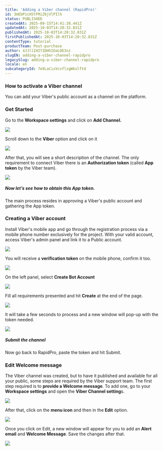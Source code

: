 ```yaml
---
title: 'Adding a Viber channel (RapidPro)'
id: 3mEbPicH5tFMiZ6jVlPIlh
status: PUBLISHED
createdAt: 2025-09-15T14:41:38.441Z
updatedAt: 2025-10-03T14:20:32.831Z
publishedAt: 2025-10-03T14:20:32.831Z
firstPublishedAt: 2025-10-03T14:20:32.831Z
contentType: tutorial
productTeam: Post-purchase
author: 4JJllZ4I71DHhIOaLOE3nz
slugEN: adding-a-viber-channel-rapidpro
legacySlug: adding-a-viber-channel-rapidpro
locale: en
subcategoryId: 7e9LaCixVcvflzgWkxlftd
---
```


### How to activate a Viber channel

You can add your Viber's public account as a channel on the platform.

### Get Started

Go to the **Workspace settings** and click on **Add Channel.**

![](https://raw.githubusercontent.com/vtexdocs/help-center-content/refs/heads/main/docs/en/tutorials/weni-by-vtex/integrations/adding-a-viber-channel-rapidpro_1.png)

Scroll down to the **Viber** option and click on it

![](https://raw.githubusercontent.com/vtexdocs/help-center-content/refs/heads/main/docs/en/tutorials/weni-by-vtex/integrations/adding-a-viber-channel-rapidpro_2.png)

After that, you will see a short description of the channel. The only requirement to connect Viber there is an **Authorization token** (called **App token** by the Viber team).

![](https://raw.githubusercontent.com/vtexdocs/help-center-content/refs/heads/main/docs/en/tutorials/weni-by-vtex/integrations/adding-a-viber-channel-rapidpro_3.png)

##### **Now let’s see how to obtain this App token.**

The main process resides in approving a Viber's public account and gathering the App token.

### Creating a Viber account

Install Viber's mobile app and go through the registration process via a mobile phone number exclusively for the project. With your valid account, access Viber's admin panel and link it to a Public account.

![](https://raw.githubusercontent.com/vtexdocs/help-center-content/refs/heads/main/docs/en/tutorials/weni-by-vtex/integrations/adding-a-viber-channel-rapidpro_4.png)

You will receive a **verification token** on the mobile phone, confirm it too.

![](https://raw.githubusercontent.com/vtexdocs/help-center-content/refs/heads/main/docs/en/tutorials/weni-by-vtex/integrations/adding-a-viber-channel-rapidpro_5.png)

On the left panel, select **Create Bot Account**

![](https://raw.githubusercontent.com/vtexdocs/help-center-content/refs/heads/main/docs/en/tutorials/weni-by-vtex/integrations/adding-a-viber-channel-rapidpro_6.png)

Fill all requirements presented and hit **Create** at the end of the page.

![](https://raw.githubusercontent.com/vtexdocs/help-center-content/refs/heads/main/docs/en/tutorials/weni-by-vtex/integrations/adding-a-viber-channel-rapidpro_7.png)

It will take a few seconds to process and a new window will pop-up with the token needed.

![](https://raw.githubusercontent.com/vtexdocs/help-center-content/refs/heads/main/docs/en/tutorials/weni-by-vtex/integrations/adding-a-viber-channel-rapidpro_8.png)

##### **Submit the channel**

Now go back to RapidPro, paste the token and hit Submit.

### Edit Welcome message

The Viber channel was created, but to have it published and available for all your public, some steps are required by the Viber support team. The first step required is to **provide a Welcome message**. To add one, go to your **Workspace settings** and open the **Viber Channel setting**s.

![](https://raw.githubusercontent.com/vtexdocs/help-center-content/refs/heads/main/docs/en/tutorials/weni-by-vtex/integrations/adding-a-viber-channel-rapidpro_9.png)

After that, click on the **menu icon** and then in the **Edit** option.

![](https://raw.githubusercontent.com/vtexdocs/help-center-content/refs/heads/main/docs/en/tutorials/weni-by-vtex/integrations/adding-a-viber-channel-rapidpro_10.png)

Once you click on Edit, a new window will appear for you to add an **Alert email** and **Welcome Message**. Save the changes after that.

![](https://raw.githubusercontent.com/vtexdocs/help-center-content/refs/heads/main/docs/en/tutorials/weni-by-vtex/integrations/adding-a-viber-channel-rapidpro_11.png)
